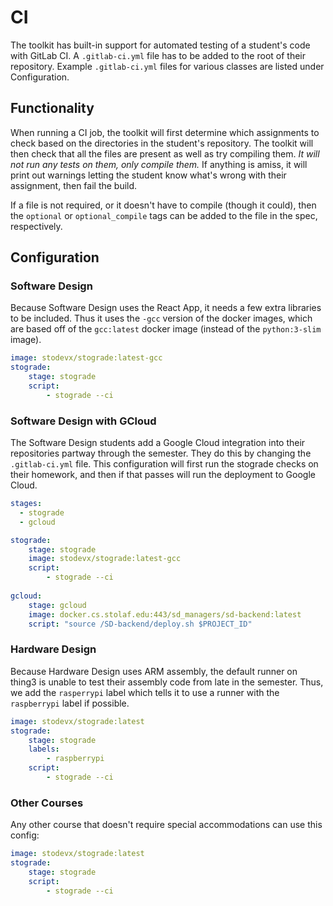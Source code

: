 # CI

The toolkit has built-in support for automated testing of a student's code with GitLab CI.
A `.gitlab-ci.yml` file has to be added to the root of their repository.
Example `.gitlab-ci.yml` files for various classes are listed under Configuration.

## Functionality

When running a CI job, the toolkit will first determine which assignments to check based on the directories in the student's repository.
The toolkit will then check that all the files are present as well as try compiling them.
*It will not run any tests on them, only compile them.*
If anything is amiss, it will print out warnings letting the student know what's wrong with their assignment, then fail the build.

If a file is not required, or it doesn't have to compile (though it could), then the `optional` or `optional_compile` tags can be added to the file in the spec, respectively.

## Configuration

### Software Design

Because Software Design uses the React App, it needs a few extra libraries to be included.
Thus it uses the `-gcc` version of the docker images, which are based off of the `gcc:latest` docker image (instead of the `python:3-slim` image).

```yaml
image: stodevx/stograde:latest-gcc
stograde:
    stage: stograde
    script:
        - stograde --ci
```

### Software Design with GCloud

The Software Design students add a Google Cloud integration into their repositories partway through the semester.
They do this by changing the `.gitlab-ci.yml` file.
This configuration will first run the stograde checks on their homework, and then if that passes will run the deployment to Google Cloud.

```yaml
stages:
  - stograde
  - gcloud

stograde:
    stage: stograde
    image: stodevx/stograde:latest-gcc
    script:
        - stograde --ci
        
gcloud:
    stage: gcloud
    image: docker.cs.stolaf.edu:443/sd_managers/sd-backend:latest
    script: "source /SD-backend/deploy.sh $PROJECT_ID"
```

### Hardware Design

Because Hardware Design uses ARM assembly, the default runner on thing3 is unable to test their assembly code from late in the semester.
Thus, we add the `rasperrypi` label which tells it to use a runner with the `raspberrypi` label if possible.

```yaml
image: stodevx/stograde:latest
stograde:
    stage: stograde
    labels:
        - raspberrypi 
    script:
        - stograde --ci
``` 

### Other Courses

Any other course that doesn't require special accommodations can use this config:

```yaml
image: stodevx/stograde:latest
stograde:
    stage: stograde
    script:
        - stograde --ci
```
